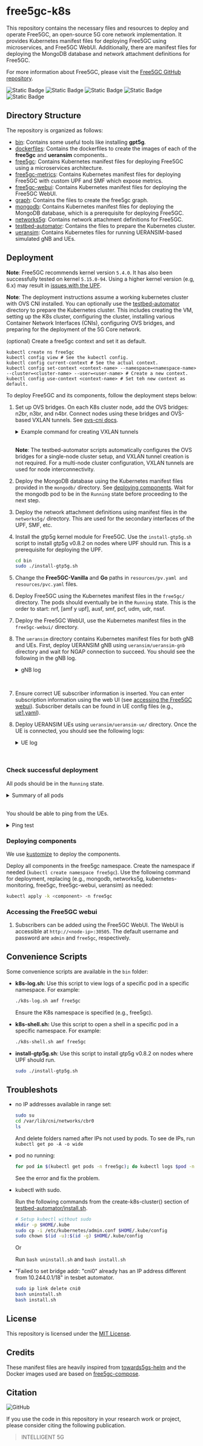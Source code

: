 # free5gc-k8s

This repository contains the necessary files and resources to deploy and operate Free5GC, an open-source 5G core network implementation. It provides Kubernetes manifest files for deploying Free5GC using microservices, and Free5GC WebUI. Additionally, there are manifest files for deploying the MongoDB database and network attachment definitions for Free5GC.

For more information about Free5GC, please visit the [Free5GC GitHub repository](https://github.com/free5gc/free5gc).

![Static Badge](https://img.shields.io/badge/stable-v1.0.0-green)
![Static Badge](https://img.shields.io/badge/free5gc-v3.2.0-green)
![Static Badge](https://img.shields.io/badge/ueransim-v3.2.6-green)
![Static Badge](https://img.shields.io/badge/k8s-v1.28.2-green)
![Static Badge](https://img.shields.io/badge/kernel-v5.4.0-green)

## Directory Structure

The repository is organized as follows:
- [bin](bin/): Contains some useful tools like installing **gpt5g**.
- [dockerfiles](dockerfiles/): Contains the dockerfiles to create the images of each of the **free5gc** and **ueransim** components..
- [free5gc](free5gc/): Contains Kubernetes manifest files for deploying Free5GC using a microservices architecture.
- [free5gc-metrics](free5gc-metrics/): Contains Kubernetes manifest files for deploying Free5GC with custom UPF and SMF which expose metrics.
- [free5gc-webui](free5gc-webui/): Contains Kubernetes manifest files for deploying the Free5GC WebUI.
- [graph](graph/): Contains the files to create the free5gc graph.
- [mongodb](mongodb/): Contains Kubernetes manifest files for deploying the MongoDB database, which is a prerequisite for deploying Free5GC.
- [networks5g](networks5g/): Contains network attachment definitions for Free5GC.
- [testbed-automator](testbed-automator/): Contains the files to prepare the Kubernetes cluster.
- [ueransim](ueransim/): Contains Kubernetes files for running UERANSIM-based simulated gNB and UEs.

## Deployment

**Note**: Free5GC recommends kernel version `5.4.0`. It has also been successfully tested on kernel `5.15.0-94`. Using a higher kernel version (e.g, 6.x) may result in [issues with the UPF](https://forum.free5gc.org/t/upf-est-createfar-error-invalid-argument/2111). 

**Note**: The deployment instructions assume a working kubernetes cluster with OVS CNI installed. You can optionally use the [testbed-automator](testbed-automator/) directory to prepare the Kubernetes cluster. This includes creating the VM, setting up the K8s cluster, configuring the cluster, installing various Container Network Interfaces (CNIs), configuring OVS bridges, and preparing for the deployment of the 5G Core network.

(optional) Create a free5gc context and set it as default.

```
kubectl create ns free5gc
kubectl config view # See the kubectl config.
kubectl config current-context # See the actual context.
kubectl config set-context <context-name> --namespace=<namespace-name> --cluster=<cluster-name> --user=<user-name> # Create a new context.
kubectl config use-context <context-name> # Set teh new context as default. 
```

To deploy Free5GC and its components, follow the deployment steps below:

1. Set up OVS bridges. On each K8s cluster node, add the OVS bridges: n2br, n3br, and n4br. Connect nodes using these bridges and OVS-based VXLAN tunnels. See [ovs-cni docs](https://github.com/k8snetworkplumbingwg/ovs-cni/blob/main/docs/demo.md#connect-bridges-using-vxlan).

    <details>
    <summary>Example command for creating VXLAN tunnels</summary>

    ```bash
    sudo ovs-vsctl add-port n2br vxlan_nuc1_n2 -- set Interface vxlan_nuc1_n2 type=vxlan options:remote_ip=<remote_ip> options:key=1002
    ```
    </details>  

    <br>

    **Note**: The testbed-automator scripts automatically configures the OVS bridges for a single-node cluster setup, and VXLAN tunnel creation is not required. For a multi-node cluster configuration, VXLAN tunnels are used for node interconnectivity.

2. Deploy the MongoDB database using the Kubernetes manifest files provided in the `mongodb/` directory. See [deploying components](#deploying-components). Wait for the mongodb pod to be in the `Running` state before proceeding to the next step.

3. Deploy the network attachment definitions using manifest files in the `networks5g/` directory. This are used for the secondary interfaces of the UPF, SMF, etc.

4. Install the gtp5g kernel module for Free5GC. Use the `install-gtp5g.sh` script to install gtp5g v0.8.2 on nodes where UPF should run. This is a prerequisite for deploying the UPF. 

    ```bash
    cd bin
    sudo ./install-gtp5g.sh
    ```

5. Change the **Free5GC-Vanilla** and **Go** paths in `resources/pv.yaml and resources/pvc.yaml` files.

6. Deploy Free5GC using the Kubernetes manifest files in the `free5gc/` directory. The pods should eventually be in the `Running` state. This is the order to start: nrf, [amf y upf], ausf, smf, pcf, udm, udr, nssf.

7. Deploy the Free5GC WebUI, use the Kubernetes manifest files in the `free5gc-webui/` directory.

8. The `ueransim` directory contains Kubernetes manifest files for both gNB and UEs. First, deploy UERANSIM gNB using `ueransim/ueransim-gnb` directory and wait for NGAP connection to succeed. You should see the following in the gNB log.

    <details>
    <summary>gNB log</summary>

    ![NGAP connection success](images/gnb-log.png)

    </details>

<br>

7. Ensure correct UE subscriber information is inserted. You can enter subscription information using the web UI (see [accessing the Free5GC webui](#accessing-the-Free5GC-webui)). Subscriber details can be found in UE config files (e.g., [ue1.yaml](ueransim/ueransim-ue/ue1/ue1.yaml)).

8. Deploy UERANSIM UEs using `ueransim/ueransim-ue/` directory. Once the UE is connected, you should see the following logs:


    <details>
    <summary>UE log</summary>

    ![UE connection success](images/ue-log.png)

    </details>

<br>

### Check successful deployment

All pods should be in the `Running` state.
<details>
<summary>Summary of all pods</summary>

![all-pods](images/all-pods.png)

</details>

<br>

You should be able to ping from the UEs.
<details>
<summary>Ping test</summary>

![ping-test](images/ping-test.png)

</details>

### Deploying components
We use [kustomize](https://kustomize.io/) to deploy the components.

Deploy all components in the free5gc namespace. Create the namespace if needed (`kubectl create namespace free5gc`). Use the following command for deployment, replacing <component> (e.g., mongodb, networks5g, kubernetes-monitoring, free5gc, free5gc-webui, ueransim) as needed:

```bash
kubectl apply -k <component> -n free5gc
```

### Accessing the Free5GC webui
1. Subscribers can be added using the Free5GC WebUI. The WebUI is accessible at `http://<node-ip>:30505`. The default username and password are `admin` and `free5gc`, respectively.

## Convenience Scripts
Some convenience scripts are available in the `bin` folder:
- **k8s-log.sh:** Use this script to view logs of a specific pod in a specific namespace. For example:
  ```bash
  ./k8s-log.sh amf free5gc
  ```
  Ensure the K8s namespace is specified (e.g., free5gc).

- **k8s-shell.sh:** Use this script to open a shell in a specific pod in a specific namespace. For example:
  ```bash
  ./k8s-shell.sh amf free5gc
  ```

- **install-gtp5g.sh**: Use this script to install gtp5g v0.8.2 on nodes where UPF should run.
  ```bash
  sudo ./install-gtp5g.sh
  ```

## Troubleshots

- no IP addresses available in range set:

  ```sh
  sudo su
  cd /var/lib/cni/networks/cbr0
  ls
  ```

  And delete folders named after IPs not used by pods. To see de IPs, run `kubectl get po -A -o wide`

- pod no running:

  ```sh
  for pod in $(kubectl get pods -n free5gc); do kubectl logs $pod -n free5gc -f; done
  ```

  See the error and fix the problem.

- kubectl with sudo.

  Run the following commands from the create-k8s-cluster() section of [testbed-automator/install.sh](testbed-automator/install.sh).

  ```sh
  # Setup kubectl without sudo
  mkdir -p $HOME/.kube
  sudo cp -i /etc/kubernetes/admin.conf $HOME/.kube/config
  sudo chown $(id -u):$(id -g) $HOME/.kube/config
  ```

  Or 
  
  Run `bash uninstall.sh` and `bash install.sh`

- "Failed to set bridge addr: "cni0" already has an IP address different from 10.244.0.1/18" in tesbet automator.

  ```bash
  sudo ip link delete cni0
  bash uninstall.sh
  bash install.sh
  ```

## License

This repository is licensed under the [MIT License](LICENSE).

## Credits
These manifest files are heavily inspired from [towards5gs-helm](https://github.com/Orange-OpenSource/towards5gs-helm) and the Docker images used are based on [free5gc-compose](https://github.com/free5gc/free5gc-compose).

## Citation
![GitHub](https://img.shields.io/badge/IEEE%20NOMS-2022-green)

If you use the code in this repository in your research work or project, please consider citing the following publication.

> INTELLIGENT 5G

<!-- > N. Saha, A. James, N. Shahriar, R. Boutaba and A. Saleh. (2022). Demonstrating Network Slice KPI Monitoring in a 5G Testbed. In Proceedings of the IEEE/IFIP Network Operations and Management Symposium (NOMS). Budapest, Hungary, 25 - 29 April, 2022. -->
